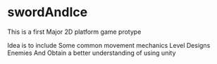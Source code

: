 # swordAndIce

This is a first Major 2D platform game protype

Idea is to include 
Some common movement mechanics
Level Designs 
Enemies
And Obtain a better understanding of using unity
